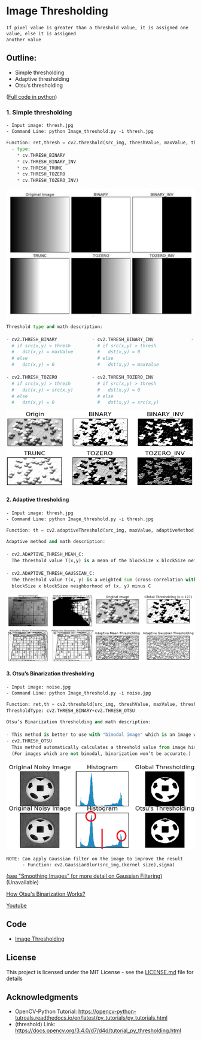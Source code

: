 # Image Thresholding
```
If pixel value is greater than a threshold value, it is assigned one value, else it is assigned 
another value 
```
## Outline:
- Simple thresholding 
- Adaptive thresholding
- Otsu’s thresholding

([Full code in python](https://github.com/Hank-Tsou/Computer-Vision-OpenCV-Python/blob/master/tutorials/Image_Processing/2_Image_Thresholding/Image_Threshold.py))

### 1. Simple thresholding 
```
- Input image: thresh.jpg
- Command Line: python Image_threshold.py -i thresh.jpg
```
```python
Function: ret,thresh = cv2.threshold(src_img, threshValue, maxValue, thresholdType)
  - type:
    * cv.THRESH_BINARY
    * cv.THRESH_BINARY_INV
    * cv.THRESH_TRUNC
    * cv.THRESH_TOZERO
    * cv.THRESH_TOZERO_INV)
```
![](README_IMG/simp_opencv_example.png)
```python
Threshold type and math description:

- cv2.THRESH_BINARY             - cv2.THRESH_BINARY_INV              - cv2.THRESH_TRUNC
  # if src(x,y) > thresh          # if src(x,y) > thresh               # if src(x,y) > thresh
  #   dst(x,y) = maxValue         #   dst(x,y) = 0                     #   dst(x,y) = thresh
  # else                          # else                               # else
  #   dst(x,y) = 0                #   dst(x,y) = maxValue              #   dst(x,y) = src(x,y)
  
- cv2.THRESH_TOZERO             - cv2.THRESH_TOZERO_INV
  # if src(x,y) > thresh          # if src(x,y) > thresh
  #   dst(x,y) = src(x,y)         #   dst(x,y) = 0
  # else                          # else
  #   dst(x,y) = 0                #   dst(x,y) = src(x,y)
```
![](README_IMG/simple_thresh.png)

#### 2. Adaptive thresholding
```
- Input image: thresh.jpg
- Command Line: python Image_threshold.py -i thresh.jpg
```
```python
Function: th = cv2.adaptiveThreshold(src_img, maxValue, adaptiveMethod, thresholdType, blockSize, C)
```
```python
Adaptive method and math description:

- cv2.ADAPTIVE_THRESH_MEAN_C:
  The threshold value T(x,y) is a mean of the blockSize x blockSize neighborhood of (x, y) minus C.

- cv2.ADAPTIVE_THRESH_GAUSSIAN_C:
  The threshold value T(x, y) is a weighted sum (cross-correlation with a Gaussian window) of the 
  blockSize x blockSize neighborhood of (x, y) minus C
```
![](README_IMG/adaptive_thresh_opencv_example.png)

#### 3. Otsu’s Binarization thresholding
```
- Input image: noise.jpg
- Command Line: python Image_threshold.py -i noise.jpg
```
```python
Function: ret,th = cv2.threshold(src_img, threshValue, maxValue, thresholdType)
ThresholdType: cv2.THRESH_BINARY+cv2.THRESH_OTSU
```
```python
Otsu’s Binarization thresholding and math description:

- This method is better to use with "bimodal image" which is an image whose histogram has two peaks.
- cv2.THRESH_OTSU
  This method automatically calculates a threshold value from image histogram for a bimodal image. 
  (For images which are not bimodal, binarization won’t be accurate.)
```
![](README_IMG/Otsus_thresh.png)

```
NOTE: Can apply Gaussian filter on the image to improve the result
      - Function: cv2.GaussianBlur(src_img,(kernel size),sigma)
```
[(see "Smoothing Images" for more detail on Gaussian Filtering)](https://github.com/Hank-Tsou/Computer-Vision-OpenCV-Python/edit/master/tutorials/Image_Processing/2_Image_Thresholding/README.md) (Unavailable)

[How Otsu's Binarization Works?](https://docs.opencv.org/3.4.0/d7/d4d/tutorial_py_thresholding.html)

[Youtube](https://www.youtube.com/watch?v=mnmjZOLjoBA)

## Code
- [Image Thresholding](https://github.com/Hank-Tsou/Computer-Vision-OpenCV-Python/blob/master/tutorials/Image_Processing/2_Image_Thresholding/Image_Threshold.py)

## License

This project is licensed under the MIT License - see the [LICENSE.md](LICENSE.md) file for details

## Acknowledgments

* OpenCV-Python Tutorial: https://opencv-python-tutroals.readthedocs.io/en/latest/py_tutorials/py_tutorials.html
* (threshold) Link: https://docs.opencv.org/3.4.0/d7/d4d/tutorial_py_thresholding.html
